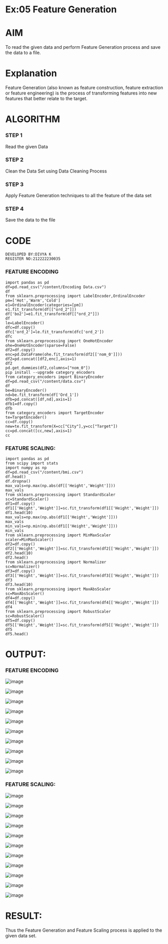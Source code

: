 # Ex:05 Feature Generation
# AIM
To read the given data and perform Feature Generation process and save the data to a file.

# Explanation
Feature Generation (also known as feature construction, feature extraction or feature engineering) is the process of transforming features into new features that better relate to the target.

# ALGORITHM
### STEP 1
Read the given Data

### STEP 2
Clean the Data Set using Data Cleaning Process

### STEP 3
Apply Feature Generation techniques to all the feature of the data set

### STEP 4
Save the data to the file

# CODE
```
DEVELOPED BY:DIVYA K
REGISTER NO:212222230035
```
### FEATURE ENCODING
```
import pandas as pd
df=pd.read_csv("/content/Encoding Data.csv")
df
from sklearn.preprocessing import LabelEncoder,OrdinalEncoder
pm=['Hot','Warm','Cold']
e1=OrdinalEncoder(categories=[pm])
e1.fit_transform(df[["ord_2"]])
df['bo2']=e1.fit_transform(df[["ord_2"]])
df
le=LabelEncoder()
dfc=df.copy()
dfc['ord_2']=le.fit_transform(dfc['ord_2'])
dfc
from sklearn.preprocessing import OneHotEncoder
ohe=OneHotEncoder(sparse=False)
df2=df.copy()
enc=pd.DataFrame(ohe.fit_transform(df2[['nom_0']]))
df2=pd.concat([df2,enc],axis=1)
df2
pd.get_dummies(df2,columns=["nom_0"])
pip install --upgrade category_encoders
from category_encoders import BinaryEncoder
df=pd.read_csv("/content/data.csv")
df
be=BinaryEncoder()
nd=be.fit_transform(df['Ord_1'])
dfb=pd.concat([df,nd],axis=1)
dfb1=df.copy()
dfb
from category_encoders import TargetEncoder
te=TargetEncoder()
cc=df.copy()
new=te.fit_transform(X=cc["City"],y=cc["Target"])
cc=pd.concat([cc,new],axis=1)
cc
```
### FEATURE SCALING:
```
import pandas as pd
from scipy import stats
import numpy as np
df=pd.read_csv("/content/bmi.csv")
df.head()
df.dropna()
max_vals=np.max(np.abs(df[['Height','Weight']]))
max_vals
from sklearn.preprocessing import StandardScaler
sc=StandardScaler()
df1=df.copy()
df1[['Height','Weight']]=sc.fit_transform(df1[['Height','Weight']])
df1.head(10)
max_vals=np.max(np.abs(df1[['Height','Weight']]))
max_vals
min_vals=np.min(np.abs(df1[['Height','Weight']]))
min_vals
from sklearn.preprocessing import MinMaxScaler
scaler=MinMaxScaler()
df2=df.copy()
df2[['Height','Weight']]=sc.fit_transform(df2[['Height','Weight']])
df2.head(10)
df2.head()
from sklearn.preprocessing import Normalizer
sc=Normalizer()
df3=df.copy()
df3[['Height','Weight']]=sc.fit_transform(df3[['Height','Weight']])
df3
df3.head(10)
from sklearn.preprocessing import MaxAbsScaler
sc=MaxAbsScaler()
df4=df.copy()
df4[['Height','Weight']]=sc.fit_transform(df4[['Height','Weight']])
df4
from sklearn.preprocessing import RobustScaler
sc=RobustScaler()
df5=df.copy()
df5[['Height','Weight']]=sc.fit_transform(df5[['Height','Weight']])
df5
df5.head()
```
# OUTPUT:
### FEATURE ENCODING
![image](https://github.com/divyakumars/ODD2023-Datascience-Ex-05/assets/119393621/53bd8922-33b0-46c0-8a22-aa9fa8527d85)

![image](https://github.com/divyakumars/ODD2023-Datascience-Ex-05/assets/119393621/bf1cb7f7-c23a-4dfc-8bba-84d4b03d4410)

![image](https://github.com/divyakumars/ODD2023-Datascience-Ex-05/assets/119393621/abf3f0d0-0d9c-4ef8-9a87-762180c2fccd)

![image](https://github.com/divyakumars/ODD2023-Datascience-Ex-05/assets/119393621/1621f824-96fd-46e2-808f-59ca1cc03700)

![image](https://github.com/divyakumars/ODD2023-Datascience-Ex-05/assets/119393621/004763a4-c98b-43ea-a9ee-cf563768c0b5)

![image](https://github.com/divyakumars/ODD2023-Datascience-Ex-05/assets/119393621/9a42277d-80ca-4792-a740-465f5c540c12)

![image](https://github.com/divyakumars/ODD2023-Datascience-Ex-05/assets/119393621/4e17eaae-3bcd-4d4b-bde2-256728146d63)

![image](https://github.com/divyakumars/ODD2023-Datascience-Ex-05/assets/119393621/771ca3ec-a002-4c15-8de1-2356720475f2)

![image](https://github.com/divyakumars/ODD2023-Datascience-Ex-05/assets/119393621/81e1e0ec-8500-48c6-b9e2-6c1d3c3661c9)

![image](https://github.com/divyakumars/ODD2023-Datascience-Ex-05/assets/119393621/a7057529-6c86-4ed9-920e-b25e0d755b61)


### FEATURE SCALING:


![image](https://github.com/divyakumars/ODD2023-Datascience-Ex-05/assets/119393621/fc6eb00f-a5fc-4eb1-b196-9307ef54961d)

![image](https://github.com/divyakumars/ODD2023-Datascience-Ex-05/assets/119393621/bbd5b7a1-d681-4957-9ccc-dffbf5f0196b)

![image](https://github.com/divyakumars/ODD2023-Datascience-Ex-05/assets/119393621/c15e2346-d2de-4050-9ed4-f2e0f233f137)

![image](https://github.com/divyakumars/ODD2023-Datascience-Ex-05/assets/119393621/5949853a-9d6c-4769-8864-390641d000e0)

![image](https://github.com/divyakumars/ODD2023-Datascience-Ex-05/assets/119393621/1a7aa862-c6e3-43c4-96e7-b37dd5ef27e1)

![image](https://github.com/divyakumars/ODD2023-Datascience-Ex-05/assets/119393621/9f4eeb59-26bc-4fac-9c7f-353057d386b4)

![image](https://github.com/divyakumars/ODD2023-Datascience-Ex-05/assets/119393621/1e7b5189-502f-4a15-8d91-43d765335ba3)

![image](https://github.com/divyakumars/ODD2023-Datascience-Ex-05/assets/119393621/8e623e24-5175-4b63-9698-510ef657dda7)

![image](https://github.com/divyakumars/ODD2023-Datascience-Ex-05/assets/119393621/ab8a1fdd-0e40-49c9-a4c2-d4838a9c9e67)

![image](https://github.com/divyakumars/ODD2023-Datascience-Ex-05/assets/119393621/0c01341f-cad9-438f-9353-14ba4bfb66a8)

![image](https://github.com/divyakumars/ODD2023-Datascience-Ex-05/assets/119393621/8bc614ab-8f8a-4d7d-9d4c-560f24325b50)



# RESULT:
Thus the Feature Generation and Feature Scaling process is applied to the given data set.



















